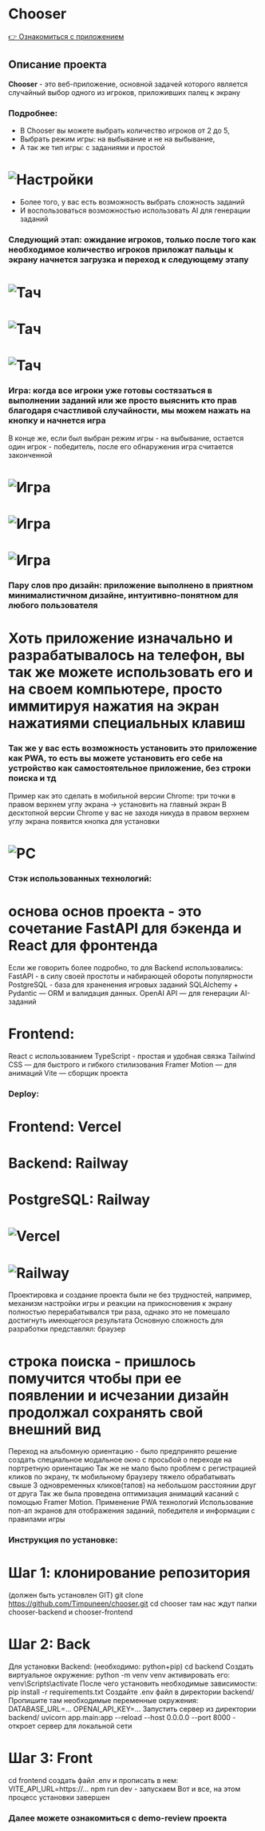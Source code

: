 # Chooser

[👉 Ознакомиться с приложением](https://chooser-sepia.vercel.app/)

## Описание проекта

**Chooser** - это веб-приложение, основной задачей которого является случайный выбор одного из игроков, приложивших палец к экрану

### Подробнее: 
- В Chooser вы можете выбрать количество игроков от 2 до 5, 
- Выбрать режим игры: на выбывание и не на выбывание, 
- А так же тип игры: с заданиями и простой
 
# ![Настройки](./readme%20images/settings.jpg)
- Более того, у вас есть возможность выбрать сложность заданий 
- И воспользоваться возможностью использовать AI для генерации заданий
  
### Следующий этап: ожидание игроков, только после того как необходимое количество игроков приложат пальцы к экрану начнется загрузка и переход к следующему этапу
# ![Тач](./readme%20images/touch1.jpg)
# ![Тач](./readme%20images/touch2.jpg)
# ![Тач](./readme%20images/touch3.jpg)
### Игра: когда все игроки уже готовы состязаться в выполнении заданий или же просто выяснить кто прав благодаря счастливой случайности, мы можем нажать на кнопку и начнется игра
 
В конце же, если был выбран режим игры - на выбывание, остается один игрок - победитель, после его обнаружения игра считается законченной
# ![Игра](./readme%20images/game1.jpg)
# ![Игра](./readme%20images/game2.jpg)
# ![Игра](./readme%20images/win.jpg)
### Пару слов про дизайн: приложение выполнено в приятном минималистичном дизайне, интуитивно-понятном для любого пользователя
 
# Хоть приложение изначально и разрабатывалось на телефон, вы так же можете использовать его и на своем компьютере, просто иммитируя нажатия на экран нажатиями специальных клавиш

### Так же у вас есть возможность установить это приложение как PWA, то есть вы можете установить его себе на устройство как самостоятельное приложение, без строки поиска и тд
 Пример как это сделать в мобильной версии Chrome: три точки в правом верхнем углу экрана -> установить на главный экран
 В десктопной версии Chrome у вас не заходя никуда в правом верхнем углу экрана появится кнопка для установки 
# ![PC](./readme%20images/pc.png)
### Стэк использованных технологий:
# основа основ проекта - это сочетание FastAPI для бэкенда и React для фронтенда

 Если же говорить более подробно, то для Backend использовались:
 FastAPI - в силу своей простоты и набирающей обороты популярности
 PostgreSQL - база для храненения игровых заданий
 SQLAlchemy + Pydantic — ORM и валидация данных.
 OpenAI API — для генерации AI-заданий

# Frontend:
 React с использованием TypeScript - простая и удобная связка
 Tailwind CSS — для быстрого и гибкого стилизования
 Framer Motion — для анимаций
 Vite — сборщик проекта

### Deploy:
# Frontend: Vercel
# Backend: Railway
# PostgreSQL: Railway
# ![Vercel](./readme%20images/vercel.png)
# ![Railway](./readme%20images/railway.png)
 Проектировка и создание проекта были не без трудностей, например, механизм настройки игры и реакции на прикосновения к экрану полностью перерабатывался три раза, 
 однако это не помешало достигнуть имеющегося результата
 Основную сложность для разработки представлял: браузер

# строка поиска - пришлось помучится чтобы при ее появлении и исчезании дизайн продолжал сохранять свой внешний вид
 Переход на альбомную ориентацию - было предпринято решение создать специальное модальное окно с просьбой о переходе на портретную ориентацию
 Так же не мало было проблем с регистрацией кликов по экрану, тк мобильному браузеру тяжело обрабатывать свыше 3 одновременных кликов(тапов) на небольшом расстоянии друг от друга
 Так же была проведена оптимизация анимаций касаний с помощью Framer Motion.
 Применение PWA технологий
 Использование поп-ап экранов для отображения заданий, победителя и информации с правилами игры

### Инструкция по установке:
# Шаг 1: клонирование репозитория
 (должен быть установлен GIT)
 git clone https://github.com/Timpuneen/chooser.git
 cd chooser
 там нас ждут папки chooser-backend и chooser-frontend
# Шаг 2: Back
 Для установки Backend:
 (необходимо: python+pip)
 cd backend
 Создать виртуальное окружение:
 python -m venv venv
 активировать его:
 venv\Scripts\activate
 После чего установить необходимые зависимости:
 pip install -r requirements.txt
 Создайте .env файл в директории backend/
 Пропишите там необходимые переменные окружения:
 DATABASE_URL=...
 OPENAI_API_KEY=...
 Запустить сервер из директории backend/
 uvicorn app.main:app --reload --host 0.0.0.0 --port 8000 - откроет сервер для локальной сети
# Шаг 3: Front
 cd frontend
 создать файл .env и прописать в нем:
 VITE_API_URL=https://...
 npm run dev - запускаем
 Вот и все, на этом процесс установки завершен

### Далее можете ознакомиться с demo-review проекта